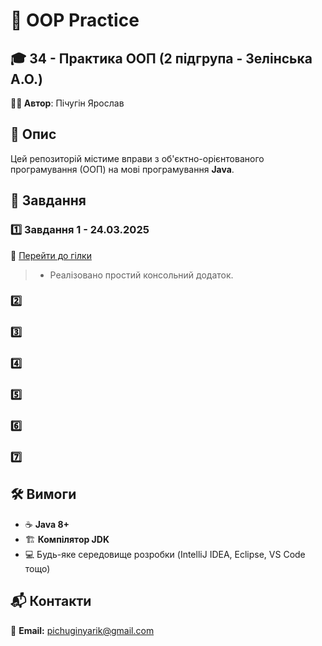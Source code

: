 # 🚀 OOP Practice

## 🎓 34 - Практика ООП (2 підгрупа - Зелінська А.О.)
**👨‍💻 Автор**: Пічугін Ярослав

## 📜 Опис
Цей репозиторій містиме вправи з об'єктно-орієнтованого програмування (ООП) на мові програмування **Java**.

## 📌 Завдання

### 1️⃣ Завдання 1 - 24.03.2025
🔗 [Перейти до гілки](https://github.com/Diassont/OOP-practice/tree/Task-1-24.03.2025)
>-  Реалізовано простий консольний додаток.

### 2️⃣ 
   
### 3️⃣ 
   
### 4️⃣ 
   
### 5️⃣ 
   
### 6️⃣ 
   
### 7️⃣ 

## 🛠️ Вимоги
- ☕ **Java 8+**
- 🏗 **Компілятор JDK**
- 💻 Будь-яке середовище розробки (IntelliJ IDEA, Eclipse, VS Code тощо)

## 📬 Контакти

📧 **Email:** [pichuginyarik@gmail.com](mailto:pichuginyarik@gmail.com)



